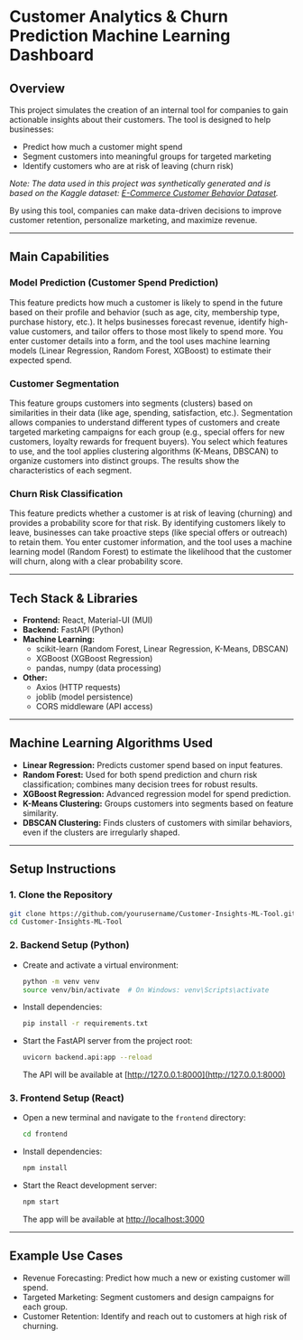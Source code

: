 # Customer Analytics & Churn Prediction Machine Learning Dashboard

## Overview

This project simulates the creation of an internal tool for companies to gain actionable insights about their customers. The tool is designed to help businesses:

- Predict how much a customer might spend
- Segment customers into meaningful groups for targeted marketing
- Identify customers who are at risk of leaving (churn risk)

*Note: The data used in this project was synthetically generated and is based on the Kaggle dataset: [E-Commerce Customer Behavior Dataset](https://www.kaggle.com/datasets/uom190346a/e-commerce-customer-behavior-dataset).*

By using this tool, companies can make data-driven decisions to improve customer retention, personalize marketing, and maximize revenue.

---

## Main Capabilities

### Model Prediction (Customer Spend Prediction)
This feature predicts how much a customer is likely to spend in the future based on their profile and behavior (such as age, city, membership type, purchase history, etc.). It helps businesses forecast revenue, identify high-value customers, and tailor offers to those most likely to spend more. You enter customer details into a form, and the tool uses machine learning models (Linear Regression, Random Forest, XGBoost) to estimate their expected spend.

### Customer Segmentation
This feature groups customers into segments (clusters) based on similarities in their data (like age, spending, satisfaction, etc.). Segmentation allows companies to understand different types of customers and create targeted marketing campaigns for each group (e.g., special offers for new customers, loyalty rewards for frequent buyers). You select which features to use, and the tool applies clustering algorithms (K-Means, DBSCAN) to organize customers into distinct groups. The results show the characteristics of each segment.

### Churn Risk Classification
This feature predicts whether a customer is at risk of leaving (churning) and provides a probability score for that risk. By identifying customers likely to leave, businesses can take proactive steps (like special offers or outreach) to retain them. You enter customer information, and the tool uses a machine learning model (Random Forest) to estimate the likelihood that the customer will churn, along with a clear probability score.

---

## Tech Stack & Libraries

- **Frontend:** React, Material-UI (MUI)
- **Backend:** FastAPI (Python)
- **Machine Learning:**  
  - scikit-learn (Random Forest, Linear Regression, K-Means, DBSCAN)
  - XGBoost (XGBoost Regression)
  - pandas, numpy (data processing)
- **Other:**  
  - Axios (HTTP requests)
  - joblib (model persistence)
  - CORS middleware (API access)

---

## Machine Learning Algorithms Used

- **Linear Regression:** Predicts customer spend based on input features.
- **Random Forest:** Used for both spend prediction and churn risk classification; combines many decision trees for robust results.
- **XGBoost Regression:** Advanced regression model for spend prediction.
- **K-Means Clustering:** Groups customers into segments based on feature similarity.
- **DBSCAN Clustering:** Finds clusters of customers with similar behaviors, even if the clusters are irregularly shaped.

---

## Setup Instructions

### 1. Clone the Repository
```bash
git clone https://github.com/yourusername/Customer-Insights-ML-Tool.git
cd Customer-Insights-ML-Tool
```

### 2. Backend Setup (Python)
- Create and activate a virtual environment:
  ```bash
  python -m venv venv
  source venv/bin/activate  # On Windows: venv\Scripts\activate
  ```
- Install dependencies:
  ```bash
  pip install -r requirements.txt
  ```
- Start the FastAPI server from the project root:
  ```bash
  uvicorn backend.api:app --reload
  ```
  The API will be available at [http://127.0.0.1:8000](http://127.0.0.1:8000)

### 3. Frontend Setup (React)
- Open a new terminal and navigate to the `frontend` directory:
  ```bash
  cd frontend
  ```
- Install dependencies:
  ```bash
  npm install
  ```
- Start the React development server:
  ```bash
  npm start
  ```
  The app will be available at [http://localhost:3000](http://localhost:3000)

---

## Example Use Cases

- Revenue Forecasting: Predict how much a new or existing customer will spend.
- Targeted Marketing: Segment customers and design campaigns for each group.
- Customer Retention: Identify and reach out to customers at high risk of churning.
